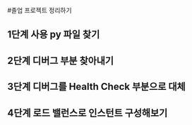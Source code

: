 #졸업 프로젝트 정리하기
## 1단계 사용 py 파일 찾기
## 2단계 디버그 부분 찾아내기 
## 3단계 디버그를 Health Check 부분으로 대체
## 4단계 로드 밸런스로 인스턴트 구성해보기
